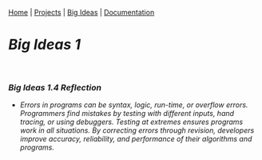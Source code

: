 [Home](https://kaankutluer.github.io/kaankutluer.github.io/) | [Projects](https://kaankutluer.github.io/kaankutluer.github.io/projects.md) | [Big Ideas](https://kaankutluer.github.io/kaankutluer.github.io/big_ideas.md) | [Documentation](https://kaankutluer.github.io/kaankutluer.github.io/documentation.md)
# ***Big Ideas 1***

<br>

### ***Big Ideas 1.4 Reflection***

- *Errors in programs can be syntax, logic, run-time, or overflow errors. Programmers find mistakes by testing with different inputs, hand tracing, or using debuggers. Testing at extremes ensures programs work in all situations. By correcting errors through revision, developers improve accuracy, reliability, and performance of their algorithms and programs.*

